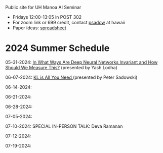 Public site for UH Manoa AI Seminar
- Fridays 12:00-13:05 in POST 302
- For zoom link or 699 credit, contact [psadow]([url](https://peterjsadowski.github.io/)) at hawaii
- Paper ideas: [spreadsheet]([url](https://docs.google.com/spreadsheets/d/1ah-JpoPwa59x--LdwsAmpWh5Tv3OvqMhBrs60mSTjKo/edit?usp=sharing))

# 2024 Summer Schedule

05-31-2024: [In What Ways Are Deep Neural Networks Invariant and How Should We Measure This?]([url](https://arxiv.org/abs/2210.03773)) (presented by Yash Lodha)

06-07-2024: [KL is All You Need
]([url](https://blog.alexalemi.com/kl-is-all-you-need.html)) (presented by Peter Sadowski)

06-14-2024:

06-21-2024:

06-28-2024:

07-05-2024:

07-10-2024: SPECIAL IN-PERSON TALK: Deva Ramanan

07-12-2024:

07-19-2024:
